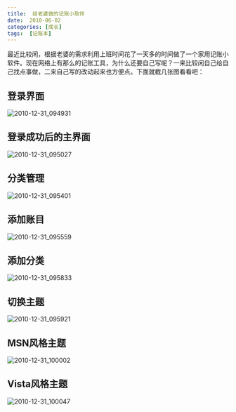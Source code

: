 ```yaml
---
title:  给老婆做的记账小软件
date:  2010-06-02
categories: [成长]
tags:  [记账本]
---
```


最近比较闲，根据老婆的需求利用上班时间花了一天多的时间做了一个家用记账小软件。现在网络上有那么的记账工具，为什么还要自己写呢？一来比较闲自己给自己找点事做，二来自己写的改动起来也方便点。下面就截几张图看看吧：
<!--more-->

## 登录界面

![2010-12-31_094931](https://cdn.jsdelivr.net/gh/oec2003/hblog-images/img/202201292055970.gif)

## 登录成功后的主界面

![2010-12-31_095027](https://cdn.jsdelivr.net/gh/oec2003/hblog-images/img/202201292055241.gif)

## 分类管理

![2010-12-31_095401](https://cdn.jsdelivr.net/gh/oec2003/hblog-images/img/202201292055993.gif)

## 添加账目

![2010-12-31_095559](https://cdn.jsdelivr.net/gh/oec2003/hblog-images/img/202201292055418.gif)

## 添加分类

![2010-12-31_095833](https://cdn.jsdelivr.net/gh/oec2003/hblog-images/img/202201292055309.gif)

## 切换主题

![2010-12-31_095921](https://cdn.jsdelivr.net/gh/oec2003/hblog-images/img/202201292056916.gif)

## MSN风格主题

![2010-12-31_100002](https://cdn.jsdelivr.net/gh/oec2003/hblog-images/img/202201292056129.gif)

## Vista风格主题

![2010-12-31_100047](https://cdn.jsdelivr.net/gh/oec2003/hblog-images/img/202201292056435.gif)


